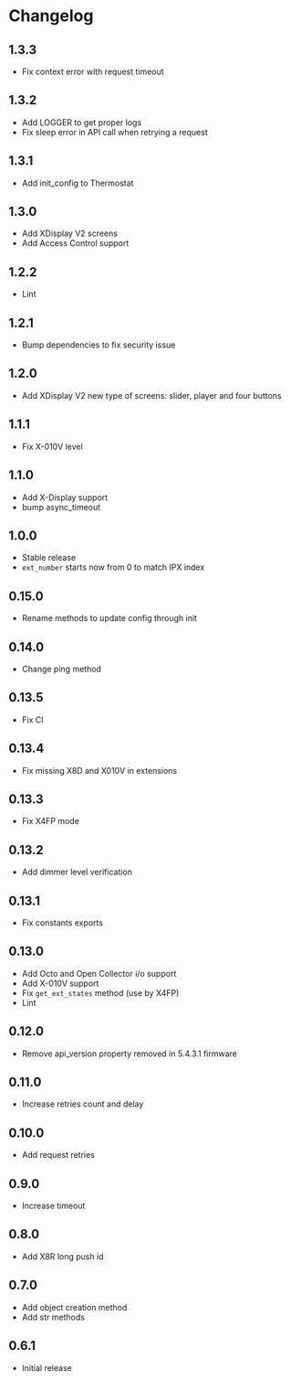 # Changelog

## 1.3.3

- Fix context error with request timeout

## 1.3.2

- Add LOGGER to get proper logs
- Fix sleep error in API call when retrying a request

## 1.3.1

- Add init_config to Thermostat

## 1.3.0

- Add XDisplay V2 screens
- Add Access Control support

## 1.2.2

- Lint

## 1.2.1

- Bump dependencies to fix security issue

## 1.2.0

- Add XDisplay V2 new type of screens: slider, player and four buttons

## 1.1.1

- Fix X-010V level

## 1.1.0

- Add X-Display support
- bump async_timeout

## 1.0.0

- Stable release
- `ext_number` starts now from 0 to match IPX index

## 0.15.0

- Rename methods to update config through init

## 0.14.0

- Change ping method

## 0.13.5

- Fix CI

## 0.13.4

- Fix missing X8D and X010V in extensions

## 0.13.3

- Fix X4FP mode

## 0.13.2

- Add dimmer level verification

## 0.13.1

- Fix constants exports

## 0.13.0

- Add Octo and Open Collector i/o support
- Add X-010V support
- Fix `get_ext_states` method (use by X4FP)
- Lint

## 0.12.0

- Remove api_version property removed in 5.4.3.1 firmware

## 0.11.0

- Increase retries count and delay

## 0.10.0

- Add request retries

## 0.9.0

- Increase timeout

## 0.8.0

- Add X8R long push id

## 0.7.0

- Add object creation method
- Add str methods

## 0.6.1

- Initial release
